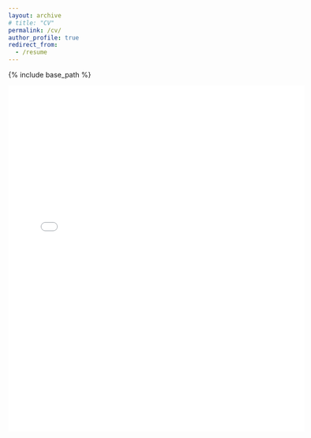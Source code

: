 ```yaml
---
layout: archive
# title: "CV"
permalink: /cv/
author_profile: true
redirect_from:
  - /resume
---
```


{% include base_path %}

<embed src="{{ site.baseurl }}/files/cvnew.pdf" width="600" height="700" type='application/pdf'> 

